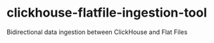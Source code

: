 # clickhouse-flatfile-ingestion-tool
Bidirectional data ingestion between ClickHouse and Flat Files
